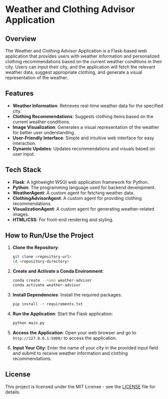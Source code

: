 # Weather and Clothing Advisor Application

## Overview
The Weather and Clothing Advisor Application is a Flask-based web application that provides users with weather information and personalized clothing recommendations based on the current weather conditions in their city. Users can input their city, and the application will fetch the relevant weather data, suggest appropriate clothing, and generate a visual representation of the weather.

## Features
- **Weather Information**: Retrieves real-time weather data for the specified city.
- **Clothing Recommendations**: Suggests clothing items based on the current weather conditions.
- **Image Visualization**: Generates a visual representation of the weather for better user understanding.
- **User-Friendly Interface**: Simple and intuitive web interface for easy interaction.
- **Dynamic Updates**: Updates recommendations and visuals based on user input.

## Tech Stack
- **Flask**: A lightweight WSGI web application framework for Python.
- **Python**: The programming language used for backend development.
- **WeatherAgent**: A custom agent for fetching weather data.
- **ClothingAdvisorAgent**: A custom agent for providing clothing recommendations.
- **VisualizationAgent**: A custom agent for generating weather-related images.
- **HTML/CSS**: For front-end rendering and styling.

## How to Run/Use the Project
1. **Clone the Repository**:
   ```bash
   git clone <repository-url>
   cd <repository-directory>
   ```

2. **Create and Activate a Conda Environment**:
   ```bash
   conda create --name weather-advisor
   conda activate weather-advisor
   ```

3. **Install Dependencies**:
   Install the required packages:
   ```bash
   pip install -r requirements.txt
   ```

4. **Run the Application**:
   Start the Flask application:
   ```bash
   python main.py
   ```

5. **Access the Application**:
   Open your web browser and go to `http://127.0.0.1:5000/` to access the application.

6. **Input Your City**:
   Enter the name of your city in the provided input field and submit to receive weather information and clothing recommendations.

## License
This project is licensed under the MIT License - see the [LICENSE](LICENSE) file for details.
